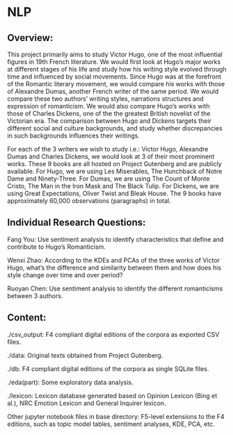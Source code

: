 # NLP
## Overview:
This project primarily aims to study Victor Hugo, one of the most influential figures in 19th French literature. We would first look at Hugo’s major works at different stages of his life and study how his writing style evolved through time and influenced by social movements. Since Hugo was at the forefront of the Romantic literary movement, we would compare his works with those of Alexandre Dumas, another French writer of the same period. We would compare these two authors’ writing styles, narrations structures and expression of romanticism. We would also compare Hugo’s works with those of Charles Dickens, one of the the greatest British novelist of the Victorian era. The comparison between Hugo and Dickens targets their different social and culture backgrounds, and study whether discrepancies in such backgrounds influences their writings.

For each of the 3 writers we wish to study i.e.: Victor Hugo, Alexandre Dumas and Charles Dickens, we would look at 3 of their most prominent works. These 9 books are all hosted on Project Gutenberg and are publicly available. For Hugo, we are using Les Miserables, The Hunchback of Notre Dame and Ninety-Three. For Dumas, we are using The Count of Monte Cristo, The Man in the Iron Mask and The Black Tulip. For Dickens, we are using Great Expectations, Oliver Twist and Bleak House. The 9 books have approximately 60,000 observations (paragraphs) in total.

## Individual Research Questions:
Fang You: Use sentiment analysis to identify characteristics that define and contribute to Hugo’s Romanticism.

Wenxi Zhao: According to the KDEs and PCAs of the three works of Victor Hugo, what’s the difference and similarity between them and how does his style change over time and over period?

Ruoyan Chen: Use sentiment analysis to identify the different romanticisms between 3 authors.

## Content:
./csv_output: F4 compliant digital editions of the corpora as exported CSV files.

./data: Original texts obtained from Project Gutenberg.

./db: F4 compliant digital editions of the corpora as single SQLite files.

./eda(part): Some exploratory data analysis.

./lexicon: Lexicon database generated based on Opinion Lexicon (Bing et al.), NRC Emotion Lexicon and General Inquirer lexicon.

Other jupyter notebook files in base directory: F5-level extensions to the F4 editions, such as topic model tables, sentiment analyses, KDE, PCA, etc.


